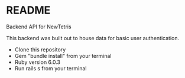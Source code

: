 # README
Backend API for NewTetris

This backend was built out to house data for basic user authentication.

- Clone this repository
- Gem "bundle install" from your terminal
- Ruby version 6.0.3
- Run rails s from your terminal
